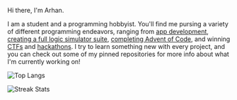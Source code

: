 Hi there, I'm Arhan.

I am a student and a programming hobbyist. You'll find me pursing a variety of different programming endeavors, ranging from [app development](https://github.com/ArhanChaudhary/TimeWeb), [creating a full logic simulator suite](https://github.com/ArhanChaudhary/NAND), [completing Advent of Code](https://github.com/ArhanChaudhary/advent-of-code-2023), and winning [CTFs](https://ctftime.org/team/207689) and [hackathons](https://github.com/Leo7Deng/GitMe). I try to learn something new with every project, and you can check out some of my pinned repositories for more info about what I'm currently working on!

![Top Langs](https://github-readme-stats.vercel.app/api/top-langs/?username=ArhanChaudhary&layout=compact&hide=html)

![Streak Stats](https://github-readme-streak-stats.herokuapp.com/?user=ArhanChaudhary)

